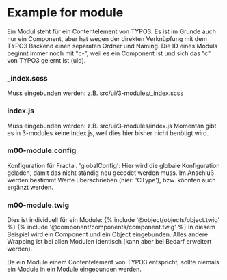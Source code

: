 # Example for module

Ein Modul steht für ein Contentelement von TYPO3.
Es ist im Grunde auch nur ein Component, aber hat wegen der direkten Verknüpfung mit dem TYPO3 Backend einen separaten Ordner und Naming.
Die ID eines Moduls beginnt immer noch mit "c-", weil es ein Component ist und sich das "c" von TYPO3 gelernt ist (uid).

### _index.scss
Muss eingebunden werden: z.B. src/ui/3-modules/_index.scss

### index.js
Muss eingebunden werden: z.B. src/ui/3-modules/index.js
Momentan gibt es in 3-modules keine index.js, weil dies hier bisher nicht benötigt wird.

### m00-module.config
Konfiguration für Fractal.
'globalConfig': Hier wird die globale Konfiguration geladen, damit das nicht ständig neu gecodet werden muss.
Im Anschluß werden bestimmt Werte überschrieben (hier: 'CType'), bzw. könnten auch ergänzt werden.

### m00-module.twig
Dies ist individuell für ein Module:
    {% include '@object/objects/object.twig' %}
    {% include '@component/components/component.twig' %}
In diesem Beispiel wird ein Component und ein Object eingebunden.
Alles andere Wrapping ist bei allen Modulen identisch (kann aber bei Bedarf erweitert werden).

Da ein Module einem Contentelement von TYPO3 entspricht, sollte niemals ein Module in ein Module eingebunden werden.
